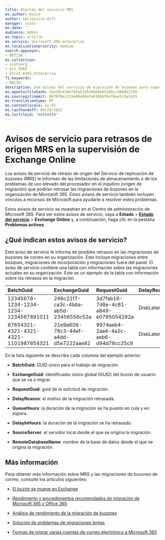 ```yaml
---
title: Alertas del servicio MRS
ms.author: kvice
author: kelleyvice-msft
manager: scotv
ms.date: ''
audience: Admin
ms.topic: article
ms.service: microsoft-365-enterprise
ms.localizationpriority: medium
search.appveyor:
- MET150
ms.collection:
- scotvorg
- Ent_O365
- Strat_O365_Enterprise
f1.keywords:
- NOCSH
description: Use avisos del servicio de migración de buzones para supervisar los retrasos en las solicitudes de migración de buzones de correo en su organización.
ms.openlocfilehash: 1be39c430b790a63263d668edd198ccd80401799
ms.sourcegitcommit: 0b7070ec119e00e0dafe030bbfbef0ae5c9afa19
ms.translationtype: MT
ms.contentlocale: es-ES
ms.lasthandoff: 09/29/2022
ms.locfileid: "68169439"
---
```

# <a name="service-advisories-for-mrs-source-delays-in-exchange-online-monitoring"></a>Avisos de servicio para retrasos de origen MRS en la supervisión de Exchange Online

Los avisos de servicio de retraso de origen del Servicio de replicación de buzones (MRS) le informan de las limitaciones de almacenamiento o de los problemas de uso elevado del procesador en el inquilino (origen de migración) que podrían retrasar las migraciones de buzones en la organización de Microsoft 365. Estos avisos de servicio también incluyen vínculos a recursos de Microsoft para ayudarle a resolver estos problemas.

Estos avisos de servicio se muestran en el Centro de administración de Microsoft 365. Para ver estos avisos de servicio, vaya a **Estado** >  <a href="https://go.microsoft.com/fwlink/p/?linkid=842900" target="_blank">**Estado del servicio**</a> >  **Exchange Online** y, a continuación, haga clic en la pestaña **Problemas activos**.

## <a name="what-do-these-service-advisories-indicate"></a>¿Qué indican estos avisos de servicio?

Este aviso de servicio le informa de posibles retrasos en las migraciones de buzones de correo en su organización. Esto incluye migraciones entre bosques, migraciones de incorporación y migraciones fuera del panel. El aviso de servicio contiene una tabla con información sobre las migraciones actuales en su organización. Este es un ejemplo de la tabla con información sobre los retrasos en la migración.

| BatchGuid | ExchangeGuid | RequestGuid | DelayReason |QueuedHours | DelayInHours | SourceServer | RemoteDatabaseName |
|:---------|:---------|:---------|:---------|:---------|:---------|:---------|:---------|
|12345678-1234-1234-1234-1234567891011|246c21f7-ca3c-4bba-ab5d-23456558c52a|3d7fab16-7d8e-4c81-a849-e0795054292a|DiskLatency|35.2|27.3|RD1GBL01EXCH003|GBL01EDAG001-db002|
|87654321-4321-4321-4321-1101987654321|21e9a608-78c3-44ef-a4dd-d5e7222aae82|9974aeb4-2aa4-4a2c-aeb6-d94d78cc25c9|DiskLatency|0.4|0.9|RD1GBL01EXCH010|GBL01EDAG010-db003|

En la lista siguiente se describe cada columna del ejemplo anterior.

- **BatchGuid**: GUID único para el trabajo de migración.

- **ExchangeGuid**: identificador único global (GUID) del buzón de usuario que se va a migrar.

- **RequestGuid**: guid de la solicitud de migración.

- **DelayReason**: el motivo de la migración retrasada.

- **QueueHours**: la duración de la migración se ha puesto en cola y en espera.

- **DelayInHours**: la duración de la migración se ha retrasado.

- **SourceServer**: el servidor local desde el que se origina la migración.

- **RemoteDatabaseName**: nombre de la base de datos desde el que se origina la migración.

## <a name="more-information"></a>Más información

Para obtener más información sobre MRS y las migraciones de buzones de correo, consulte los artículos siguientes:

- [El buzón se mueve en Exchange](/exchange/recipients/mailbox-moves)

- [Rendimiento y procedimientos recomendados de migración de Microsoft 365 y Office 365](/exchange/mailbox-migration/office-365-migration-best-practices)

- [Análisis de rendimiento de la migración de buzones](https://techcommunity.microsoft.com/t5/exchange-team-blog/mailbox-migration-performance-analysis/ba-p/587134)

- [Solución de problemas de migraciones lentas](https://techcommunity.microsoft.com/t5/exchange-team-blog/troubleshooting-slow-migrations/ba-p/1795706)

- [Formas de migrar varias cuentas de correo electrónico a Microsoft 365](/exchange/mailbox-migration/mailbox-migration)
